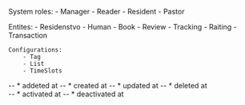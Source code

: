 System roles:
    - Manager
    - Reader
    - Resident
    - Pastor

Entites:
    - Residenstvo
    - Human
    - Book
    - Review
    - Tracking
    - Raiting
    - Transaction

    Configurations:
        - Tag
        - List
        - TimeSlots

-- * addeted at
-- * created at
-- * updated at
-- * deleted at    
-- * activated at
-- * deactivated at
